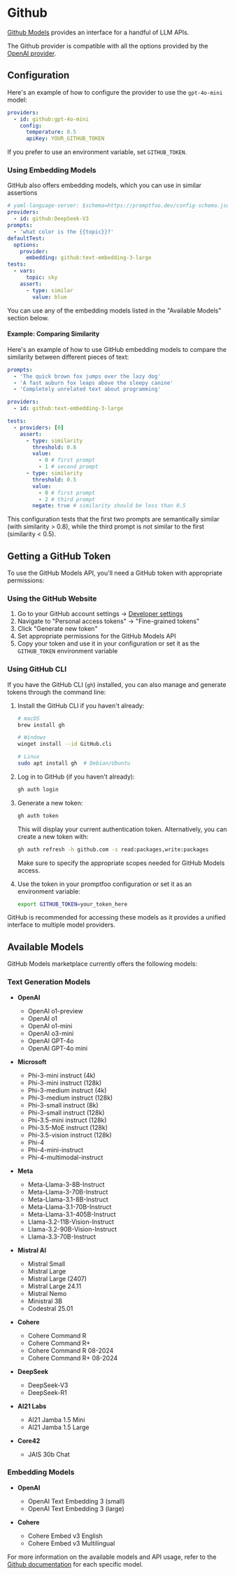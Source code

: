 # Github

[Github Models](https://github.com/marketplace/models/) provides an interface for a handful of LLM APIs.

The Github provider is compatible with all the options provided by the [OpenAI provider](/docs/providers/openai/).

## Configuration

Here's an example of how to configure the provider to use the `gpt-4o-mini` model:

```yaml
providers:
  - id: github:gpt-4o-mini
    config:
      temperature: 0.5
      apiKey: YOUR_GITHUB_TOKEN
```

If you prefer to use an environment variable, set `GITHUB_TOKEN`.

### Using Embedding Models

GitHub also offers embedding models, which you can use in similar assertions

```yaml title="promptfooconfig.yaml"
# yaml-language-server: $schema=https://promptfoo.dev/config-schema.json
providers:
  - id: github:DeepSeek-V3
prompts:
  - 'what color is the {{topic}}?'
defaultTest:
  options:
    provider:
      embedding: github:text-embedding-3-large
tests:
  - vars:
      topic: sky
    assert:
      - type: similar
        value: blue
```

You can use any of the embedding models listed in the "Available Models" section below.

#### Example: Comparing Similarity

Here's an example of how to use GitHub embedding models to compare the similarity between different pieces of text:

```yaml
prompts:
  - 'The quick brown fox jumps over the lazy dog'
  - 'A fast auburn fox leaps above the sleepy canine'
  - 'Completely unrelated text about programming'

providers:
  - id: github:text-embedding-3-large

tests:
  - providers: [0]
    assert:
      - type: similarity
        threshold: 0.8
        value:
          - 0 # first prompt
          - 1 # second prompt
      - type: similarity
        threshold: 0.5
        value:
          - 0 # first prompt
          - 2 # third prompt
        negate: true # similarity should be less than 0.5
```

This configuration tests that the first two prompts are semantically similar (with similarity > 0.8), while the third prompt is not similar to the first (similarity < 0.5).

## Getting a GitHub Token

To use the GitHub Models API, you'll need a GitHub token with appropriate permissions:

### Using the GitHub Website

1. Go to your GitHub account settings -> [Developer settings](https://github.com/settings/apps)
2. Navigate to "Personal access tokens" -> "Fine-grained tokens"
3. Click "Generate new token"
4. Set appropriate permissions for the GitHub Models API
5. Copy your token and use it in your configuration or set it as the `GITHUB_TOKEN` environment variable

### Using GitHub CLI

If you have the GitHub CLI (`gh`) installed, you can also manage and generate tokens through the command line:

1. Install the GitHub CLI if you haven't already:

   ```bash
   # macOS
   brew install gh

   # Windows
   winget install --id GitHub.cli

   # Linux
   sudo apt install gh  # Debian/Ubuntu
   ```

2. Log in to GitHub (if you haven't already):

   ```bash
   gh auth login
   ```

3. Generate a new token:

   ```bash
   gh auth token
   ```

   This will display your current authentication token. Alternatively, you can create a new token with:

   ```bash
   gh auth refresh -h github.com -s read:packages,write:packages
   ```

   Make sure to specify the appropriate scopes needed for GitHub Models access.

4. Use the token in your promptfoo configuration or set it as an environment variable:
   ```bash
   export GITHUB_TOKEN=your_token_here
   ```

GitHub is recommended for accessing these models as it provides a unified interface to multiple model providers.

## Available Models

GitHub Models marketplace currently offers the following models:

### Text Generation Models

- **OpenAI**

  - OpenAI o1-preview
  - OpenAI o1
  - OpenAI o1-mini
  - OpenAI o3-mini
  - OpenAI GPT-4o
  - OpenAI GPT-4o mini

- **Microsoft**

  - Phi-3-mini instruct (4k)
  - Phi-3-mini instruct (128k)
  - Phi-3-medium instruct (4k)
  - Phi-3-medium instruct (128k)
  - Phi-3-small instruct (8k)
  - Phi-3-small instruct (128k)
  - Phi-3.5-mini instruct (128k)
  - Phi-3.5-MoE instruct (128k)
  - Phi-3.5-vision instruct (128k)
  - Phi-4
  - Phi-4-mini-instruct
  - Phi-4-multimodal-instruct

- **Meta**

  - Meta-Llama-3-8B-Instruct
  - Meta-Llama-3-70B-Instruct
  - Meta-Llama-3.1-8B-Instruct
  - Meta-Llama-3.1-70B-Instruct
  - Meta-Llama-3.1-405B-Instruct
  - Llama-3.2-11B-Vision-Instruct
  - Llama-3.2-90B-Vision-Instruct
  - Llama-3.3-70B-Instruct

- **Mistral AI**

  - Mistral Small
  - Mistral Large
  - Mistral Large (2407)
  - Mistral Large 24.11
  - Mistral Nemo
  - Ministral 3B
  - Codestral 25.01

- **Cohere**

  - Cohere Command R
  - Cohere Command R+
  - Cohere Command R 08-2024
  - Cohere Command R+ 08-2024

- **DeepSeek**

  - DeepSeek-V3
  - DeepSeek-R1

- **AI21 Labs**

  - AI21 Jamba 1.5 Mini
  - AI21 Jamba 1.5 Large

- **Core42**
  - JAIS 30b Chat

### Embedding Models

- **OpenAI**

  - OpenAI Text Embedding 3 (small)
  - OpenAI Text Embedding 3 (large)

- **Cohere**
  - Cohere Embed v3 English
  - Cohere Embed v3 Multilingual

For more information on the available models and API usage, refer to the [Github documentation](https://github.com/marketplace/models/) for each specific model.
